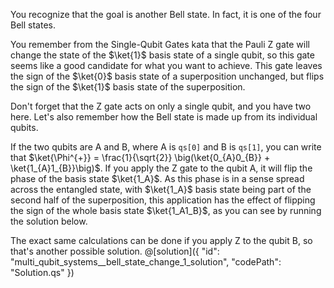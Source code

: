 You recognize that the goal is another Bell state. In fact, it is one of the four Bell states.

You remember from the Single-Qubit Gates kata that the Pauli Z gate will change the state of the $\ket{1}$ basis state of a single qubit, so this gate seems like a good candidate for what you want to achieve. This gate leaves the sign of the $\ket{0}$ basis state of a superposition unchanged, but flips the sign of the $\ket{1}$ basis state of the superposition.

Don't forget that the Z gate acts on only a single qubit, and you have two here.
Let's also remember how the Bell state is made up from its individual qubits.

If the two qubits are A and B, where A is `qs[0]` and B is `qs[1]`, you can write that
$\ket{\Phi^{+}} = \frac{1}{\sqrt{2}} \big(\ket{0_{A}0_{B}} + \ket{1_{A}1_{B}}\big)$.
If you apply the Z gate to the qubit A, it will flip the phase of the basis state $\ket{1_A}$. As this phase is in a sense spread across the entangled state, with $\ket{1_A}$ basis state being part of the second half of the superposition, this application has the effect of flipping the sign of the whole basis state $\ket{1_A1_B}$, as you can see by running the solution below.

The exact same calculations can be done if you apply Z to the qubit B, so that's another possible solution.
@[solution]({
"id": "multi_qubit_systems__bell_state_change_1_solution",
"codePath": "Solution.qs"
})
